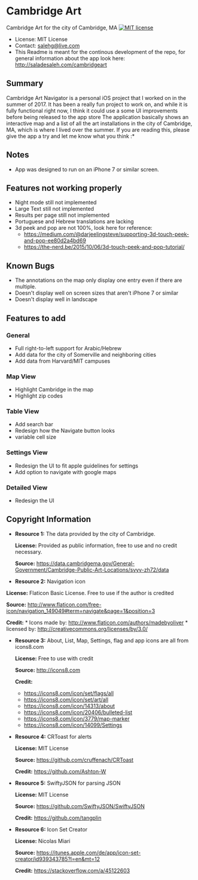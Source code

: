 # Cambridge Art
Cambridge Art for the city of Cambridge, MA
[![MIT license](https://img.shields.io/badge/license-MIT-lightgrey.svg)](https://https://raw.githubusercontent.com/qirh/CambridgeArt/master/LICENSE.txt)
* License: MIT License
* Contact: salehg@live.com
* This Readme is meant for the continous development of the repo, for general information about the app look here: http://saladesaleh.com/cambridgeart

## Summary
Cambridge Art Navigator is a personal iOS project that I worked on in the summer of 2017. It has been a really fun project to work on, and while it is fully functional right now, I think it could use a some UI improvements before being released to the app store The application basically shows an interactive map and a list of all the art installations in the city of Cambridge, MA, which is where I lived over the summer. If you are reading this, please give the app a try and let me know what you think :*

## Notes
 * App was designed to run on an iPhone 7 or similar screen.

## Features not working properly
 * Night mode still not implemented
 * Large Text still not implemented
 * Results per page still not implemented
 * Portuguese and Hebrew translations are lacking
 * 3d peek and pop are not 100%, look here for reference:
    * https://medium.com/@darjeelingsteve/supporting-3d-touch-peek-and-pop-ee80d2a4bd69
    * https://the-nerd.be/2015/10/06/3d-touch-peek-and-pop-tutorial/

## Known Bugs
 * The annotations on the map only display one entry even if there are multiple.
 * Doesn't display well on screen sizes that aren't iPhone 7 or similar
 * Doesn't display well in landscape

## Features to add
### General
 * Full right-to-left support for Arabic/Hebrew
 * Add data for the city of Somerville and neighboring cities
 * Add data from Harvard/MIT campuses
### Map View
 * Highlight Cambridge in the map
 * Highlight zip codes
### Table View
 * Add search bar
 * Redesign how the Navigate button looks
 * variable cell size
### Settings View
 * Redesign the UI to fit apple guidelines for settings
 * Add option to navigate with google maps
### Detailed View
 * Redesign the UI

## Copyright Information
 * **Resource 1:** The data provided by the city of Cambridge.
   
   **License:** Provided as public information, free to use and no credit necessary.
   
   **Source:** https://data.cambridgema.gov/General-Government/Cambridge-Public-Art-Locations/svyv-zh72/data
   

 * **Resource 2:** Navigation icon
 
 **License:** Flaticon Basic License. Free to use if the author is credited
   
   **Source:** http://www.flaticon.com/free-icon/navigation_149049#term=navigate&page=1&position=3
   
   **Credit:**
     * Icons made by: http://www.flaticon.com/authors/madebyoliver
     * licensed by: http://creativecommons.org/licenses/by/3.0/
 * **Resource 3:**
   About, List, Map, Settings, flag and app icons are all from icons8.com
   
   **License:** Free to use with credit
   
   **Source:** http://icons8.com
   
   **Credit:**
     * https://icons8.com/icon/set/flags/all
     * https://icons8.com/icon/set/art/all
     * https://icons8.com/icon/14313/about
     * https://icons8.com/icon/20406/bulleted-list
     * https://icons8.com/icon/3779/map-marker
     * https://icons8.com/icon/14099/Settings

 * **Resource 4:** CRToast for alerts
   
   **License:** MIT License
   
   **Source:** https://github.com/cruffenach/CRToast
   
   **Credit:** https://github.com/Ashton-W
     
     
 * **Resource 5:**
   SwiftyJSON for parsing JSON
   
   **License:** MIT License
   
   **Source:** https://github.com/SwiftyJSON/SwiftyJSON
   
   **Credit:** https://github.com/tangplin
     
     
 * **Resource 6:**
	 Icon Set Creator
     
     **License:** Nicolas Miari
     
	 **Source:** https://itunes.apple.com/de/app/icon-set-creator/id939343785?l=en&mt=12
	 
	 **Credit:** https://stackoverflow.com/a/45122603
